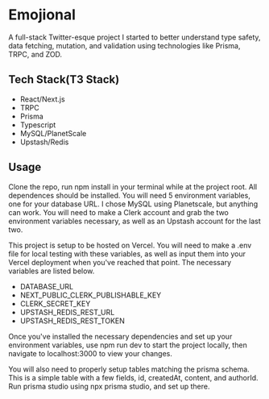 # Emojional

A full-stack Twitter-esque project I started to better understand type safety, data fetching, mutation, and validation using technologies like Prisma, TRPC, and ZOD. 

## Tech Stack(T3 Stack)
<ul>
<li>React/Next.js</li>
<li>TRPC</li>
<li>Prisma</li>
<li>Typescript</li>
<li>MySQL/PlanetScale</li>
<li>Upstash/Redis</li>
</ul>

## Usage

Clone the repo, run npm install in your terminal while at the project root. All dependences should be installed. 
You will need 5 environment variables, one for your database URL. I chose MySQL using Planetscale, but anything can work. 
You will need to make a Clerk account and grab the two environment variables necessary, as well as an Upstash account for the last two. 

This project is setup to be hosted on Vercel. You will need to make a .env file for local testing with these variables, as well as input them into 
your Vercel deployment when you've reached that point. The necessary variables are listed below.

<ul>
<li>DATABASE_URL</li>
<li>NEXT_PUBLIC_CLERK_PUBLISHABLE_KEY</li>
<li>CLERK_SECRET_KEY</li>
<li>UPSTASH_REDIS_REST_URL</li>
<li>UPSTASH_REDIS_REST_TOKEN</li>
</ul>

Once you've installed the necessary dependencies and set up your environment variables, use npm run dev to start the project locally, then navigate to localhost:3000 to view your changes. 

You will also need to properly setup tables matching the prisma schema. This is a simple table with a few fields, id, createdAt, content, and authorId. Run prisma studio using npx prisma studio, and set up there. 



